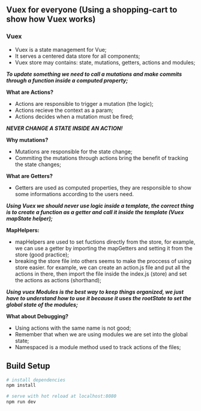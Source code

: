 ## Vuex for everyone (Using a shopping-cart to show how Vuex works)


### Vuex
* Vuex is a state management for Vue;
* It serves a centered data store for all components;
* Vuex store may contains: state, mutations, getters, actions and modules;

*__To update something we need to call a mutations and make commits through a function inside a computed property;__*

__What are Actions?__
* Actions are responsible to trigger a mutation (the logic);
* Actions recieve the context as a param;
* Actions decides when a mutation must be fired;

__*NEVER CHANGE A STATE INSIDE AN ACTION!*__

__Why mutations?__
* Mutations are responsible for the state change;
* Commiting the mutations through actions bring the benefit of tracking the state changes;

__What are Getters?__
* Getters are used as computed properties, they are responsible to show some informations according to the users need.

__*Using Vuex we should never use logic inside a template, the correct thing is to create a function as a getter and call it inside the template (Vuex mapState helper);*__

__MapHelpers:__
* mapHelpers are used to set fuctions directly from the store, for example, we can use a getter by importing the mapGetters and setting it from the store (good practice);
* breaking the store file into others seems to make the proccess of using store easier. for example, we can create an action.js file and put all the actions in there, then import the file inside the index.js (store) and set the actions as actions (shorthand);

__*Using vuex Modules is the best way to keep things organized, we just have to understand how to use it because it uses the rootState to set the global state of the modules;*__

__What about Debugging?__
* Using actions with the same name is not good;
* Remember that when we are using modules we are set into the global state; 
* Namespaced is a module method used to track actions of the files;

## Build Setup

``` bash
# install dependencies
npm install

# serve with hot reload at localhost:8080
npm run dev
```

